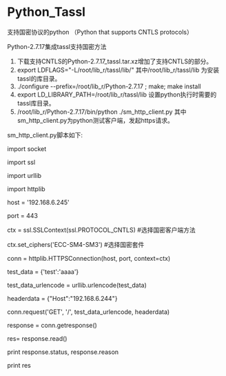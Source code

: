 # Python_Tassl
支持国密协议的python （Python that supports CNTLS protocols）

Python-2.7.17集成tassl支持国密方法
1.	下载支持CNTLS的Python-2.7.17_tassl.tar.xz增加了支持CNTLS的部分。
2.	export LDFLAGS="-L/root/lib_r/tassl/lib/"  其中/root/lib_r/tassl/lib 为安装tassl的库目录。
3.	./configure --prefix=/root/lib_r/Python-2.7.17 ; make; make install
4.	export LD_LIBRARY_PATH=/root/lib_r/tassl/lib    设置python执行时需要的tassl库目录。
5.	/root/lib_r/Python-2.7.17/bin/python ./sm_http_client.py 其中sm_http_client.py为python测试客户端，发起https请求。

sm_http_client.py脚本如下:

import socket

import ssl 

import urllib

import httplib


host = '192.168.6.245'


port = 443 


ctx = ssl.SSLContext(ssl.PROTOCOL_CNTLS)    #选择国密客户端方法

ctx.set_ciphers('ECC-SM4-SM3')    #选择国密套件


conn = httplib.HTTPSConnection(host, port, context=ctx)


test_data = {'test':'aaaa'}

test_data_urlencode = urllib.urlencode(test_data)

headerdata = {"Host":"192.168.6.244"}


conn.request('GET', '/', test_data_urlencode, headerdata)

response = conn.getresponse()

res= response.read()

print response.status, response.reason

print res 
